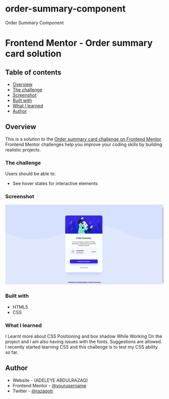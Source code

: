 # order-summary-component
Order Summary Component
# Frontend Mentor - Order summary card solution



## Table of contents

  - [Overview](#overview)
  - [The challenge](#the-challenge)
  - [Screenshot](#screenshot)
  - [Built with](#built-with)
  - [What I learned](#what-i-learned)
  - [Author](#author)
 


## Overview
This is a solution to the [Order summary card challenge on Frontend Mentor](https://www.frontendmentor.io/challenges/order-summary-component-QlPmajDUj). Frontend Mentor challenges help you improve your coding skills by building realistic projects. 

### The challenge

Users should be able to:

- See hover states for interactive elements

### Screenshot
  <img src="screenshot of learning.png" alt="screenshot" style="max-width: 100%;">



### Built with

-  HTML5 
- CSS 



### What I learned

I Learnt more about CSS Positioning and box shadow While Working On the project and i am also having issues with the fonts. Suggestions are  allowed. I recently started learning CSS and this challenge is to test my CSS ability so far.








## Author

- Website - (ADELEYE ABDULRAZAQ)
- Frontend Mentor - [@yourusername](https://www.frontendmentor.io/profile/yourusername)
- Twitter - [@razaqotr](https://www.twitter.com/razaqotr)

